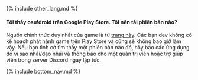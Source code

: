 {% include other_lang.md %}

#### Tôi thấy osu!droid trên Google Play Store. Tôi nên tải phiên bản nào?

Nguồn chính thức duy nhất của game là từ [trang này](https://github.com/osudroid/osu-droid). Các bạn dev không có kế hoạch phát hành game trên Play Store và cũng sẽ không bao giờ làm vậy. Nếu bạn tình cờ tìm thấy một phiên bản nào đó, hãy báo cáo ứng dụng đó vì sao nhái/đạo nhái và thông báo cho một quản trị viên hoặc trợ giúp viên trong server Discord ngay lập tức.

<!-- Don't touch this part thank you -->
{% include bottom_nav.md %}
